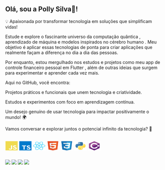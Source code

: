 
## Olá, sou a Polly Silva👋!

💡 Apaixonada por transformar tecnologia em soluções que simplificam vidas!

Estude e explore o fascinante universo da computação quântica , aprendizado de máquina e modelos inspirados no cérebro humano . 
Meu objetivo é aplicar essas tecnologias de ponta para criar aplicações que realmente façam a diferença no dia a dia das pessoas.

Por enquanto, estou mergulhado nos estudos e projetos como meu app de controle financeiro pessoal em Flutter , além de outras ideias que surgem para experimentar e aprender cada vez mais.

Aqui no GitHub, você encontra:

Projetos práticos e funcionais que unem tecnologia e criatividade.

Estudos e experimentos com foco em aprendizagem contínua.

Um desejo genuíno de usar tecnologia para impactar positivamente o mundo! 🌍

Vamos conversar e explorar juntos o potencial infinito da tecnologia? 🚀


<div style="display: inline_block"><br>
  <img align="center" alt="Polly-Js" height="30" width="40" src="https://raw.githubusercontent.com/devicons/devicon/master/icons/javascript/javascript-plain.svg">
  <img align="center" alt="Polly-Ts" height="30" width="40" src="https://raw.githubusercontent.com/devicons/devicon/master/icons/typescript/typescript-plain.svg">
  <img align="center" alt="Polly-React" height="30" width="40" src="https://raw.githubusercontent.com/devicons/devicon/master/icons/react/react-original.svg">
  <img align="center" alt="Polly-HTML" height="30" width="40" src="https://raw.githubusercontent.com/devicons/devicon/master/icons/html5/html5-original.svg">
  <img align="center" alt="Polly-CSS" height="30" width="40" src="https://raw.githubusercontent.com/devicons/devicon/master/icons/css3/css3-original.svg">
  <img align="center" alt="Polly-Python" height="30" width="40" src="https://raw.githubusercontent.com/devicons/devicon/master/icons/python/python-original.svg">
  <img align="center" alt="Polly-Csharp" height="30" width="40" src="https://raw.githubusercontent.com/devicons/devicon/master/icons/csharp/csharp-original.svg">
</div>
  
  ##
 
<div> 
 
 <a href="https://www.twitch.tv/pollyiiin" target="_blank"><img src="https://img.shields.io/badge/Twitch-9146FF?style=for-the-badge&logo=twitch&logoColor=white" target="_blank"></a>
 <a href="https://discord.com/polly09767" target="_blank"><img src="https://img.shields.io/badge/Discord-7289DA?style=for-the-badge&logo=discord&logoColor=white" target="_blank"></a> 
  <a href = "mailto:pollyanerodriguesfernandes@gmail.com"><img src="https://img.shields.io/badge/-Gmail-%23333?style=for-the-badge&logo=gmail&logoColor=white" target="_blank"></a>
  <a href="https://www.linkedin.com/in/pollyrfs/" target="_blank"><img src="https://img.shields.io/badge/-LinkedIn-%230077B5?style=for-the-badge&logo=linkedin&logoColor=white" target="_blank"></a> 
  
</div>




